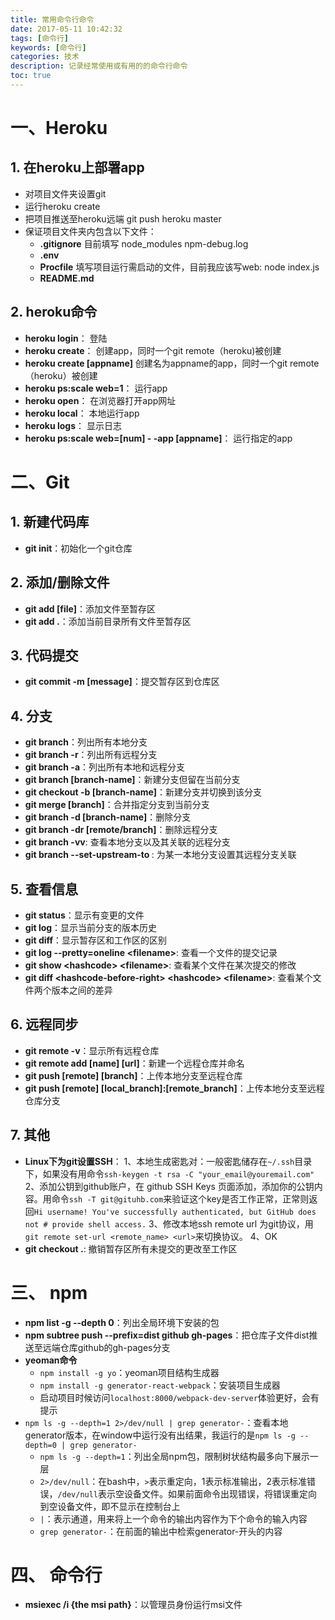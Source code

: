 ```yaml
---
title: 常用命令行命令
date: 2017-05-11 10:42:32
tags: [命令行]
keywords: [命令行]
categories: 技术
description: 记录经常使用或有用的的命令行命令
toc: true
---
```


# 一、Heroku
## 1. 在heroku上部署app
* 对项目文件夹设置git
* 运行heroku create <appname>
* 把项目推送至heroku远端 git push heroku master
* 保证项目文件夹内包含以下文件：
  *  **.gitignore** 目前填写 node_modules npm-debug.log
  *  **.env**
  *  **Procfile**  填写项目运行需启动的文件，目前我应该写web: node index.js
  * **README.md**
## 2. heroku命令
* **heroku login**： 登陆
* **heroku create**： 创建app，同时一个git remote（heroku)被创建
* **heroku create [appname]** 创建名为appname的app，同时一个git remote（heroku）被创建
* **heroku ps:scale web=1**： 运行app
* **heroku open**： 在浏览器打开app网址
* **heroku local**： 本地运行app
* **heroku logs**： 显示日志
* **heroku ps:scale web=[num] - -app [appname]**： 运行指定的app

# 二、Git
## 1. 新建代码库
* **git init**：初始化一个git仓库
## 2. 添加/删除文件
* **git add [file]**：添加文件至暂存区
* **git add .**：添加当前目录所有文件至暂存区
## 3. 代码提交
* **git commit -m [message]**：提交暂存区到仓库区
## 4. 分支
* **git branch**：列出所有本地分支
* **git branch -r**：列出所有远程分支
* **git branch -a**：列出所有本地和远程分支
* **git branch [branch-name]**：新建分支但留在当前分支
* **git checkout -b [branch-name]**：新建分支并切换到该分支
* **git merge [branch]**：合并指定分支到当前分支
* **git branch -d [branch-name]**：删除分支
* **git branch -dr [remote/branch]**：删除远程分支
* **git branch -vv**: 查看本地分支以及其关联的远程分支
* **git branch --set-upstream-to <local-branch> <remote-branch>**: 为某一本地分支设置其远程分支关联
## 5. 查看信息
* **git status**：显示有变更的文件
* **git log**：显示当前分支的版本历史
* **git diff**：显示暂存区和工作区的区别
* **git log --pretty=oneline \<filename\>**: 查看一个文件的提交记录
* **git show \<hashcode\> \<filename\>**: 查看某个文件在某次提交的修改
* **git diff \<hashcode-before-right\> \<hashcode\> \<filename\>**: 查看某个文件两个版本之间的差异
## 6. 远程同步
* **git remote -v**：显示所有远程仓库
* **git remote add [name] [url]**：新建一个远程仓库并命名
* **git push [remote] [branch]**：上传本地分支至远程仓库
* **git push [remote] [local_branch]:[remote_branch]**：上传本地分支至远程仓库分支
## 7. 其他
* **Linux下为git设置SSH**：
  1、本地生成密匙对：一般密匙储存在`~/.ssh`目录下，如果没有用命令`ssh-keygen -t rsa -C "your_email@youremail.com"`
  2、添加公钥到github账户，在 github SSH Keys 页面添加，添加你的公钥内容。用命令`ssh -T git@gituhb.com`来验证这个key是否工作正常，正常则返回`Hi username! You've successfully authenticated, but GitHub does not # provide shell access.`
  3、修改本地ssh remote url 为git协议，用`git remote set-url <remote_name> <url>`来切换协议。
  4、OK
* **git checkout .**: 撤销暂存区所有未提交的更改至工作区

# 三、 npm
* **npm list -g --depth 0**：列出全局环境下安装的包
* **npm subtree push --prefix=dist github gh-pages**：把仓库子文件dist推送至远端仓库github的gh-pages分支
* **yeoman命令**
  * `npm install -g yo`：yeoman项目结构生成器
  * `npm install -g generator-react-webpack`：安装项目生成器
  * 启动项目时候访问`localhost:8000/webpack-dev-server`体验更好，会有提示
* `npm ls -g --depth=1 2>/dev/null | grep generator-`：查看本地generator版本，在window中运行没有出结果，我运行的是`npm ls -g --depth=0 | grep generator-`
  * `npm ls -g --depth=1`：列出全局npm包，限制树状结构最多向下展示一层
  * `2>/dev/null`：在bash中，`>`表示重定向，1表示标准输出，2表示标准错误，`/dev/null`表示空设备文件。如果前面命令出现错误，将错误重定向到空设备文件，即不显示在控制台上
  * `|`：表示通道，用来将上一个命令的输出内容作为下个命令的输入内容
  * `grep generator-`：在前面的输出中检索generator-开头的内容

# 四、 命令行
* **msiexec /i {the msi path}**：以管理员身份运行msi文件
